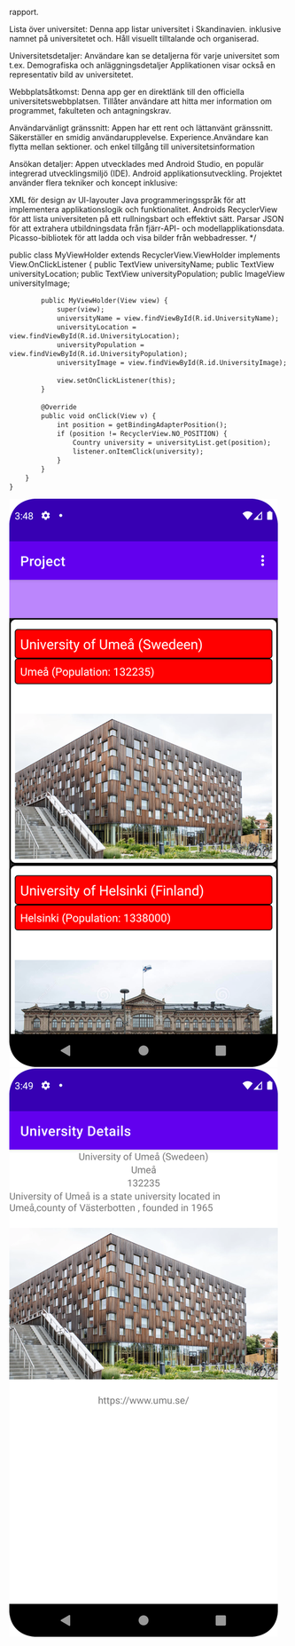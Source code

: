 rapport.




Lista över universitet: Denna app listar universitet i Skandinavien. inklusive namnet på universitetet och.
Håll visuellt tilltalande och organiserad.

Universitetsdetaljer: Användare kan se detaljerna för varje universitet som t.ex.
Demografiska och anläggningsdetaljer Applikationen visar också en representativ bild av universitetet.

Webbplatsåtkomst: Denna app ger en direktlänk till den officiella universitetswebbplatsen.
Tillåter användare att hitta mer information om programmet, fakulteten och antagningskrav.

Användarvänligt gränssnitt: Appen har ett rent och lättanvänt gränssnitt. Säkerställer en smidig användarupplevelse.
Experience.Användare kan flytta mellan sektioner. och enkel tillgång till universitetsinformation

Ansökan detaljer:
Appen utvecklades med Android Studio, en populär integrerad utvecklingsmiljö (IDE).
Android applikationsutveckling. Projektet använder flera tekniker och koncept inklusive:


XML för design av UI-layouter
Java programmeringsspråk för att implementera applikationslogik och funktionalitet.
Androids RecyclerView för att lista universiteten på ett rullningsbart och effektivt sätt.
Parsar JSON för att extrahera utbildningsdata från fjärr-API- och modellapplikationsdata.
Picasso-bibliotek för att ladda och visa bilder från webbadresser.
*/


public class MyViewHolder extends RecyclerView.ViewHolder implements View.OnClickListener {
public TextView universityName;
public TextView universityLocation;
public TextView universityPopulation;
public ImageView universityImage;


```
        public MyViewHolder(View view) {
            super(view);
            universityName = view.findViewById(R.id.UniversityName);
            universityLocation = view.findViewById(R.id.UniversityLocation);
            universityPopulation = view.findViewById(R.id.UniversityPopulation);
            universityImage = view.findViewById(R.id.UniversityImage);

            view.setOnClickListener(this);
        }

        @Override
        public void onClick(View v) {
            int position = getBindingAdapterPosition();
            if (position != RecyclerView.NO_POSITION) {
                Country university = universityList.get(position);
                listener.onItemClick(university);
            }
        }
    }
}
```

![](photo1.png)
![](photo2.png)

